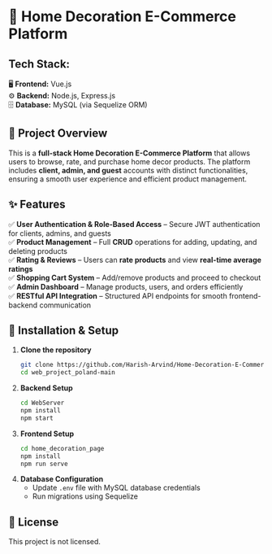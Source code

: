 # **🏡 Home Decoration E-Commerce Platform**  

## **Tech Stack:**  
🖥️ **Frontend:** Vue.js  
⚙️ **Backend:** Node.js, Express.js  
🗄️ **Database:** MySQL (via Sequelize ORM)  

## **📌 Project Overview**  
This is a **full-stack Home Decoration E-Commerce Platform** that allows users to browse, rate, and purchase home decor products. The platform includes **client, admin, and guest** accounts with distinct functionalities, ensuring a smooth user experience and efficient product management.  

## **✨ Features**  
✅ **User Authentication & Role-Based Access** – Secure JWT authentication for clients, admins, and guests  
✅ **Product Management** – Full **CRUD** operations for adding, updating, and deleting products  
✅ **Rating & Reviews** – Users can **rate products** and view **real-time average ratings**  
✅ **Shopping Cart System** – Add/remove products and proceed to checkout  
✅ **Admin Dashboard** – Manage products, users, and orders efficiently  
✅ **RESTful API Integration** – Structured API endpoints for smooth frontend-backend communication  

## **🚀 Installation & Setup**  
1. **Clone the repository**  
   ```bash
   git clone https://github.com/Harish-Arvind/Home-Decoration-E-Commerce-Platform.git
   cd web_project_poland-main
   ```  
2. **Backend Setup**  
   ```bash
   cd WebServer  
   npm install  
   npm start  
   ```  
3. **Frontend Setup**  
   ```bash
   cd home_decoration_page  
   npm install  
   npm run serve  
   ```  
4. **Database Configuration**  
   - Update `.env` file with MySQL database credentials  
   - Run migrations using Sequelize  

## **📜 License**  
This project is not licensed.  
